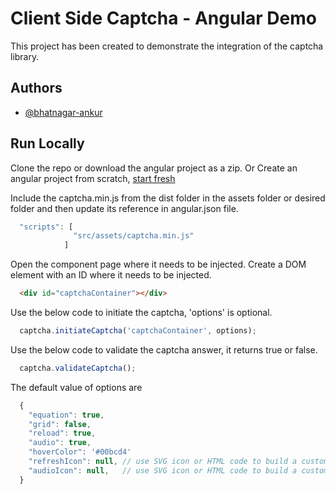 # Client Side Captcha - Angular Demo

This project has been created to demonstrate the integration of the captcha library.


## Authors

- [@bhatnagar-ankur](https://github.com/bhatnagar-ankur)


## Run Locally

Clone the repo or download the angular project as a zip.
Or Create an angular project from scratch, [start fresh](https://angular.dev/tools/cli/setup-local)

Include the captcha.min.js from the dist folder in the assets folder or desired folder and then update its reference in angular.json file.

```js
  "scripts": [
              "src/assets/captcha.min.js"
            ]
```
Open the component page where it needs to be injected. Create a DOM element with an ID where it needs to be injected.

```html
  <div id="captchaContainer"></div>
```

Use the below code to initiate the captcha, 'options' is optional.

```js
  captcha.initiateCaptcha('captchaContainer', options);
```

Use the below code to validate the captcha answer, it returns true or false.

```js
  captcha.validateCaptcha();
```

The default value of options are

```js
  {
    "equation": true,
    "grid": false,
    "reload": true,
    "audio": true,
    "hoverColor": '#00bcd4'
    "refreshIcon": null, // use SVG icon or HTML code to build a custom icon
    "audioIcon": null,   // use SVG icon or HTML code to build a custom icon
  }
```

